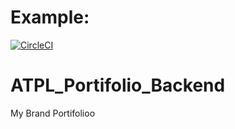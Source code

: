 # Example:
[![CircleCI](https://circleci.com/gh/acele-happy/ATPL_Portifolio_Backend/tree/main.svg?style=svg)](https://circleci.com/gh/acele-happy/ATPL_Portifolio_Backend/tree/main)

# ATPL_Portifolio_Backend
My Brand Portifolioo
